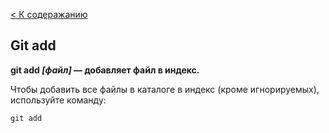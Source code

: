 [< К содеражанию](readme.md)
## Git add

**git add *[файл]* — добавляет файл в индекс.** 

Чтобы добавить все файлы в каталоге в индекс (кроме игнорируемых), используйте команду:
```bash-
git add
```